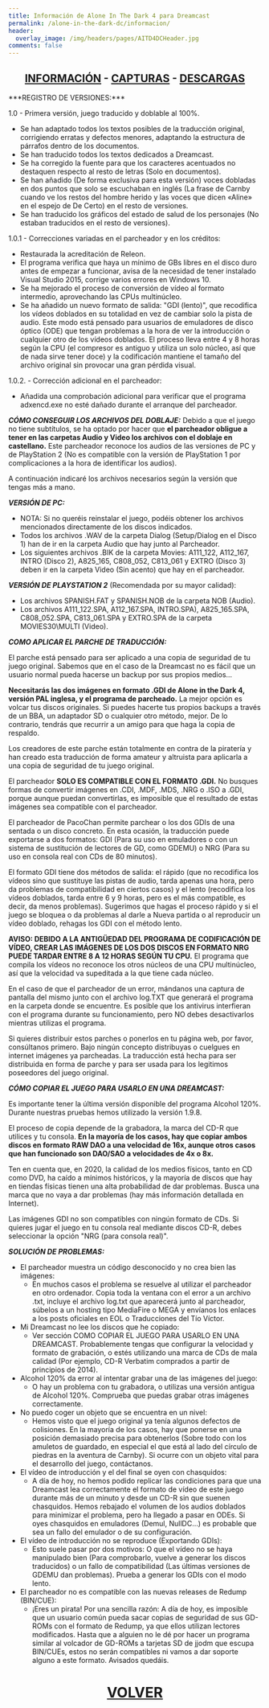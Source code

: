 ```yaml
---
title: Información de Alone In The Dark 4 para Dreamcast
permalink: /alone-in-the-dark-dc/informacion/
header:
  overlay_image: /img/headers/pages/AITD4DCHeader.jpg
comments: false
---
```


<h2 style="text-align: center;"><strong><a href="/alone-in-the-dark-dc/informacion/">INFORMACIÓN</a> - <a href="/alone-in-the-dark-dc/capturas/">CAPTURAS</a> - <a href="/alone-in-the-dark-dc/descargar/">DESCARGAS</a></strong></h2>
***REGISTRO DE VERSIONES:*** 

1.0 - Primera versión, juego traducido y doblable al 100%.

* Se han adaptado todos los textos posibles de la traducción original, corrigiendo erratas 
y defectos menores, adaptando la estructura de párrafos dentro de los documentos.  
* Se han traducido todos los textos dedicados a Dreamcast.  
* Se ha corregido la fuente para que los caracteres acentuados no destaquen respecto al 
resto de letras (Solo en documentos).  
* Se han añadido (De forma exclusiva para esta versión) voces dobladas en dos puntos que 
solo se escuchaban en inglés (La frase de Carnby cuando ve los restos del hombre herido y 
las voces que dicen &laquo;Aline&raquo; en el espejo de De Certo) en el resto de versiones.  
* Se han traducido los gráficos del estado de salud de los personajes (No estaban traducidos 
en el resto de versiones).

1.0.1 - Correcciones variadas en el parcheador y en los créditos:
* Restaurada la acreditación de Releon.
* El programa verifica que haya un mínimo de GBs libres en el 
disco duro antes de empezar a funcionar, avisa de la necesidad de 
tener instalado Visual Studio 2015, corrige varios errores en 
Windows 10.
* Se ha mejorado el proceso de conversión de vídeo al formato 
intermedio, aprovechando las CPUs multinúcleo.
* Se ha añadido un nuevo formato de salida: "GDI (lento)", que 
recodifica los vídeos doblados en su totalidad en vez de cambiar 
solo la pista de audio. Este modo está pensado para usuarios de 
emuladores de disco óptico (ODE) que tengan problemas a la hora de 
ver la introducción o cualquier otro de los vídeos doblados.
El proceso lleva entre 4 y 8 horas según la CPU (el compresor 
es antiguo y utiliza un solo núcleo, así que de nada sirve tener 
doce) y la codificación mantiene el tamaño del archivo original 
sin provocar una gran pérdida visual.

1.0.2. - Corrección adicional en el parcheador:
* Añadida una comprobación adicional para verificar que el 
programa adxencd.exe no esté dañado durante el arranque del 
parcheador.

***CÓMO CONSEGUIR LOS ARCHIVOS DEL DOBLAJE:***
Debido a que el juego no tiene subtítulos, se ha optado por hacer que **el 
parcheador obligue a tener en las carpetas Audio y Video los archivos con el 
doblaje en castellano.** Este parcheador reconoce los audios de las versiones 
de PC y de PlayStation 2 (No es compatible con la versión de PlayStation 1 
por complicaciones a la hora de identificar los audios).

A continuación indicaré los archivos necesarios según la versión que tengas más a mano.

***VERSIÓN DE PC:***

* NOTA: Si no queréis reinstalar el juego, podéis obtener los archivos mencionados directamente 
de los discos indicados.  
* Todos los archivos .WAV de la carpeta Dialog (Setup/Dialog en el Disco 1) han de ir en la carpeta 
Audio que hay junto al Parcheador.  
* Los siguientes archivos .BIK de la carpeta Movies: A111_122, A112_167, INTRO (Disco 2), A825_165, 
C808_052, C813_061 y EXTRO (Disco 3) deben ir en la carpeta Video (Sin acento) que hay en el 
parcheador.

***VERSIÓN DE PLAYSTATION 2*** (Recomendada por su mayor calidad):

* Los archivos SPANISH.FAT y SPANISH.NOB de la carpeta NOB (Audio).  
* Los archivos A111_122.SPA, A112_167.SPA, INTRO.SPA), A825_165.SPA, C808_052.SPA, C813_061.SPA 
y EXTRO.SPA de la carpeta MOVIES30\MULTI (Video).

***COMO APLICAR EL PARCHE DE TRADUCCIÓN:***

El parche está pensado para ser aplicado a una copia de seguridad de tu juego
original. Sabemos que en el caso de la Dreamcast no es fácil que un usuario
normal pueda hacerse un backup por sus propios medios...

**Necesitarás las dos imágenes en formato .GDI de Alone in the Dark 4, versión 
PAL inglesa, y el programa de parcheado.** La mejor opción es volcar tus 
discos originales. Si puedes hacerte tus propios backups a través de un BBA, 
un adaptador SD o cualquier otro método, mejor. De lo contrario, tendrás que 
recurrir a un amigo para que haga la copia de respaldo.

Los creadores de este parche están totalmente en contra de la piratería y 
han creado esta traducción de forma amateur y altruista para aplicarla a una 
copia de seguridad de tu juego original.

El parcheador **SOLO ES COMPATIBLE CON EL FORMATO .GDI.** No busques formas de 
convertir imágenes en .CDI, .MDF, .MDS, .NRG o .ISO a .GDI, porque aunque 
puedan convertirlas, es imposible que el resultado de estas imágenes sea 
compatible con el parcheador.

El parcheador de PacoChan permite parchear o los dos GDIs de una sentada o 
un disco concreto. En esta ocasión, la traducción puede exportarse a dos 
formatos: GDI (Para su uso en emuladores o con un sistema de sustitución de 
lectores de GD, como GDEMU) o NRG (Para su uso en consola real con CDs de 
80 minutos).

El formato GDI tiene dos métodos de salida: el rápido (que no recodifica los 
vídeos sino que sustituye las pistas de audio, tarda apenas una hora, pero 
da problemas de compatibilidad en ciertos casos) y el lento (recodifica los 
vídeos doblados, tarda entre 6 y 9 horas, pero es el más compatible, es 
decir, da menos problemas). Sugerimos que hagas el proceso rápido y si el 
juego se bloquea o da problemas al darle a Nueva partida o al reproducir un 
vídeo doblado, rehagas los GDI con el método lento.

**AVISO: DEBIDO A LA ANTIGÜEDAD DEL PROGRAMA DE CODIFICACIÓN DE VÍDEO, CREAR 
LAS IMÁGENES DE LOS DOS DISCOS EN FORMATO NRG PUEDE TARDAR ENTRE 8 A 12 
HORAS SEGÚN TU CPU.** El programa que compila los vídeos no reconoce los otros 
núcleos de una CPU multinúcleo, así que la velocidad va supeditada a la que 
tiene cada núcleo.

En el caso de que el parcheador de un error, mándanos una captura de 
pantalla del mismo junto con el archivo log.TXT que generará el programa en 
la carpeta donde se encuentre. Es posible que los antivirus interfieran con 
el programa durante su funcionamiento, pero NO debes desactivarlos mientras 
utilizas el programa.

Si quieres distribuir estos parches o ponerlos en tu página web, por favor, 
consúltanos primero. Bajo ningún concepto distribuyas o cuelgues en internet 
imágenes ya parcheadas. La traducción está hecha para ser distribuida en 
forma de parche y para ser usada para los legitimos poseedores del juego 
original.

***CÓMO COPIAR EL JUEGO PARA USARLO EN UNA DREAMCAST:***

Es importante tener la última versión disponible del programa Alcohol 120%. 
Durante nuestras pruebas hemos utilizado la versión 1.9.8.

El proceso de copia depende de la grabadora, la marca del CD-R que utilices 
y tu consola. **En la mayoría de los casos, hay que copiar ambos discos en 
formato RAW DAO a una velocidad de 16x, aunque otros casos que han 
funcionado son DAO/SAO a velocidades de 4x o 8x.**

Ten en cuenta que, en 2020, la calidad de los medios físicos, tanto en CD 
como DVD, ha caído a mínimos históricos, y la mayoría de discos que hay en 
tiendas físicas tienen una alta probabilidad de dar problemas. Busca una 
marca que no vaya a dar problemas (hay más información detallada en 
Internet).

Las imágenes GDI no son compatibles con ningún formato de CDs. 
Si quieres jugar el juego en tu consola real mediante discos CD-R, debes 
seleccionar la opción "NRG (para consola real)".

***SOLUCIÓN DE PROBLEMAS:***

* El parcheador muestra un código desconocido y no crea bien las imágenes: 
     * En muchos casos el problema se resuelve al utilizar el parcheador en 
     otro ordenador. Copia toda la ventana con el error a un archivo .txt, 
     incluye el archivo log.txt que aparecerá junto al parcheador, súbelos a 
     un hosting tipo MediaFire o MEGA y envíanos los enlaces a los posts 
     oficiales en EOL o Traducciones del Tío Víctor.
* Mi Dreamcast no lee los discos que he copiado:
     * Ver sección COMO COPIAR EL JUEGO PARA USARLO EN UNA DREAMCAST. 
     Probablemente tengas que configurar la velocidad y formato de 
     grabación, o estés utilizando una marca de CDs de mala calidad 
     (Por ejemplo, CD-R Verbatim comprados a partir de principios de 2014).
* Alcohol 120% da error al intentar grabar una de las imágenes del juego:
     * O hay un problema con tu grabadora, o utilizas una versión antigua de 
     Alcohol 120%. Comprueba que puedas grabar otras imágenes correctamente.
* No puedo coger un objeto que se encuentra en un nivel:
     * Hemos visto que el juego original ya tenía algunos defectos de 
     colisiones. En la mayoría de los casos, hay que ponerse en una posición 
     demasiado precisa para obtenerlos (Sobre todo con los amuletos de 
     guardado, en especial el que está al lado del círculo de piedras
     en la aventura de Carnby). Si ocurre con un objeto vital para el 
     desarrollo del juego, contáctanos.
* El vídeo de introducción y el del final se oyen con chasquidos:
     * A día de hoy, no hemos podido replicar las condiciones para que una 
     Dreamcast lea correctamente el formato de vídeo de este juego durante 
     más de un minuto y desde un CD-R sin que suenen chasquidos. 
     Hemos rebajado el volumen de los audios doblados para minimizar el 
     problema, pero ha llegado a pasar en ODEs. Si oyes chasquidos en 
     emuladores (Demul, NullDC...) es probable que sea un fallo del emulador 
     o de su configuración.
* El vídeo de introducción no se reproduce (Exportando GDIs):
    * Esto suele pasar por dos motivos: O que el vídeo no se haya manipulado 
    bien (Para comprobarlo, vuelve a generar los discos traducidos) o un 
    fallo de compatibilidad (Las últimas versiones de GDEMU dan problemas).
    Prueba a generar los GDIs con el modo lento.
* El parcheador no es compatible con las nuevas releases de Redump
   (BIN/CUE):
    * ¡Eres un pirata! Por una sencilla razón: A día de hoy, es imposible que 
    un usuario común pueda sacar copias de seguridad de sus GD-ROMs con el 
    formato de Redump, ya que ellos utilizan lectores modificados. Hasta que 
    a alguien no le dé por hacer un programa similar al volcador de GD-ROMs 
    a tarjetas SD de jjodm que escupa BIN/CUEs, estos no serán compatibles 
    ni vamos a dar soporte alguno a este formato. Avisados quedáis.

<h1 style="text-align: center;"><strong><a href="/alone-in-the-dark-dc/">VOLVER</a></strong></h1>


